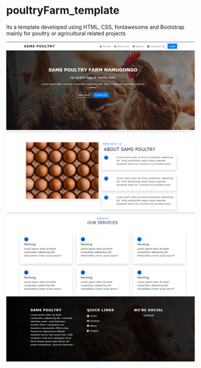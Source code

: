 # poultryFarm_template
Its a template developed using HTML, CSS, fontawesome and Bootstrap mainly for poultry or agricultural related  projects

<img src="screen_shots/header.png" />
<img src="screen_shots/about.png" />
<img src="screen_shots/services.png" />
<img src="screen_shots/footer.png" />
